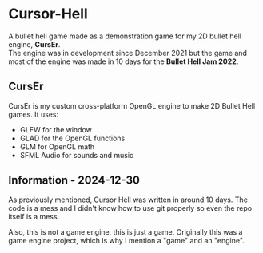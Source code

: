 # Cursor-Hell

A bullet hell game made as a demonstration game for my 2D bullet hell engine, **CursEr**.  
The engine was in development since December 2021 but the game and most of the engine was made in 10 days for the **Bullet Hell Jam 2022**.


## CursEr

CursEr is my custom cross-platform OpenGL engine to make 2D Bullet Hell games.
It uses:
- GLFW for the window
- GLAD for the OpenGL functions
- GLM for OpenGL math
- SFML Audio for sounds and music

## Information - 2024-12-30

As previously mentioned, Cursor Hell was written in around 10 days.
The code is a mess and I didn't know how to use git properly so even the repo itself is a mess.

Also, this is not a game engine, this is just a game. Originally this was a game engine project,
which is why I mention a "game" and an "engine".
